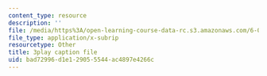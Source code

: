 ```yaml
---
content_type: resource
description: ''
file: /media/https%3A/open-learning-course-data-rc.s3.amazonaws.com/6-0001-introduction-to-computer-science-and-programming-in-python-fall-2016/bad72996d1e129055544ac4897e4266c_mrvBnZIEsZY.srt
file_type: application/x-subrip
resourcetype: Other
title: 3play caption file
uid: bad72996-d1e1-2905-5544-ac4897e4266c
---
```


